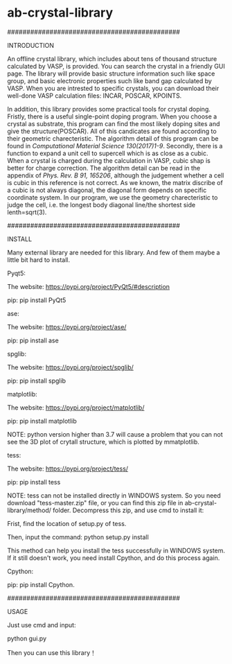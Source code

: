 # ab-crystal-library
#############################################

INTRODUCTION

An offline crystal library, which includes about tens of thousand structure calculated by VASP, is provided. You can search the crystal in a friendly GUI page. The library will provide basic structure information such like space group, and basic electronic properties such like band gap calculated by VASP. When you are intrested to specific crystals, you can download their well-done VASP calculation files: INCAR, POSCAR, KPOINTS.

In addition, this library provides some practical tools for crystal doping. Fristly, there is a useful single-point doping program. When you choose a crystal as substrate, this program can find the most likely doping sites and give the structure(POSCAR). All of this candicates are found according to their geometric charecteristic. The algorithm detail of this program can be found in *Computational Material Science 130(2017)1-9*. Secondly, there is a function to expand a unit cell to supercell which is as close as a cubic. When a crystal is charged during the calculation in VASP, cubic shap is better for charge correction. The algorithm detail can be read in the appendix of *Phys. Rev. B 91, 165206*, although the judgement whether a cell is cubic in this reference is not correct. As we known, the matrix discribe of a cubic is not always diagonal, the diagonal form depends on specific coordinate system. In our program, we use the geometry charecteristic to judge the cell, i.e. the longest body diagonal line/the shortest side lenth=sqrt(3).

#############################################

INSTALL

Many external library are needed for this library. And few of them maybe a little bit hard to install.

Pyqt5:

The website: https://pypi.org/project/PyQt5/#description

pip: pip install PyQt5

ase:

The website: https://pypi.org/project/ase/

pip: pip install ase

spglib:

The website: https://pypi.org/project/spglib/

pip: pip install spglib

matplotlib:

The website: https://pypi.org/project/matplotlib/

pip: pip install matplotlib

NOTE: python version higher than 3.7 will cause a problem that you can not see the 3D plot of crytall structure, which is plotted by mmatplotlib. 

tess:

The website: https://pypi.org/project/tess/

pip: pip install tess

NOTE: tess can not be installed directly in WINDOWS system. So you need download "tess-master.zip" file, or you can find this zip file in ab-crystal-library/method/ folder. Decompress this zip, and use cmd to install it:

Frist, find the location of setup.py of tess.

Then, input the command: python setup.py install

This method can help you install the tess successfully in WINDOWS system. If it still doesn't work, you need install Cpython, and do this process again.

Cpython:

pip: pip install Cpython.

#############################################

USAGE

Just use cmd and input:

python gui.py

Then you can use this library！
